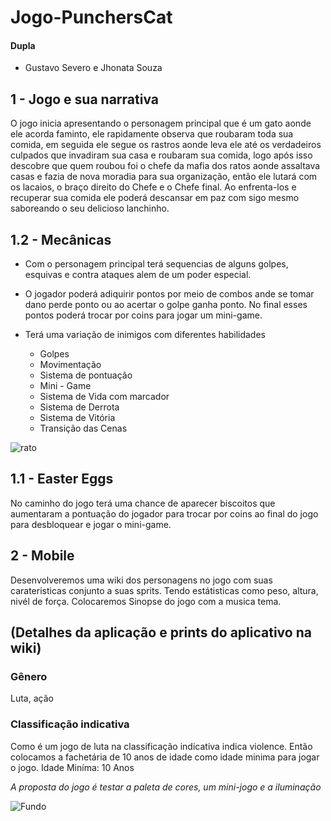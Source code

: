 # Jogo-PunchersCat
#### Dupla 
- Gustavo Severo e Jhonata Souza 

## 1 - Jogo e sua narrativa
O jogo inicia apresentando o personagem principal que é um gato aonde ele acorda faminto, ele rapidamente observa que roubaram toda sua comida, em seguida ele segue os rastros aonde leva ele até os verdadeiros culpados que invadiram sua casa e roubaram sua comida, logo após isso descobre que quem roubou foi o chefe da mafia dos ratos aonde assaltava casas e fazia de nova moradia para sua organização, então ele lutará com os lacaios, o braço direito do Chefe e o Chefe final. Ao enfrenta-los e recuperar sua comida ele poderá descansar em paz com sigo mesmo saboreando o seu delicioso lanchinho. 


## 1.2 - Mecânicas
- Com o personagem principal terá sequencias de alguns golpes, esquivas e contra ataques alem de um poder especial. 
- O jogador poderá adiquirir pontos por meio de combos ande se tomar dano perde ponto ou ao acertar o golpe ganha ponto. No final esses pontos poderá trocar por coins para jogar um mini-game.
- Terá uma variação de inimigos com diferentes habilidades
  
  * Golpes
  * Movimentação
  * Sistema de pontuação
  * Mini - Game
  * Sistema de Vida com marcador
  * Sistema de Derrota
  * Sistema de Vitória
  * Transição das Cenas


![rato](https://github.com/Jhonata-souza/PunchersCat/assets/126109657/15614ef5-cfcc-4263-9c3b-43b194a8f6f4)



## 1.1 - Easter Eggs
No caminho do jogo terá uma chance de aparecer biscoitos que aumentaram a pontuação do jogador para trocar por coins ao final do jogo para desbloquear e jogar o mini-game.

## 2 - Mobile
Desenvolveremos uma wiki dos personagens no jogo com suas carateristicas conjunto a suas sprits. Tendo estátisticas como peso, altura, nivél de força. Colocaremos Sinopse do jogo com a musica tema. 
## (Detalhes da aplicação e prints do aplicativo na wiki)


### Gênero
 Luta, ação

### Classificação indicativa
Como é um jogo de luta na classificação indicativa indica violence. Então colocamos a fachetária de 10 anos de idade como idade minima para jogar o jogo.
Idade Miníma: 10 Anos

*A proposta do jogo é testar a paleta
de cores, um mini-jogo e a iluminação*

<br1>

![Fundo](https://github.com/Jhonata-souza/PunchersCat/assets/101649107/d3c81ecf-8d83-4141-accb-5564eb94e71f)
